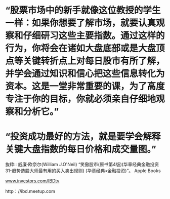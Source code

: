 # “股票市场中的新手就像这位教授的学生一样：如果你想要了解市场，就要认真观察和仔细研习这些主要指数。通过这样的行为，你将会在诸如大盘底部或是大盘顶点等关键转折点上对每日股市有所了解，并学会通过知识和信心把这些信息转化为资本。这是一堂非常重要的课，为了高度专注于你的目标，你就必须亲自仔细地观察和分析它。”

# “投资成功最好的方法，就是要学会解释关键大盘指数的每日价格和成交量图。”

抜粋:: 威廉·欧奈尔(William J.O'Neil)  “笑傲股市(原书第4版)(华章经典金融投资31-趋势选股大师最有用的买入卖出规则) (华章经典•金融投资)”。 Apple Books 

www.investors.com/IBDtv

http：//ibd.meetup.com
